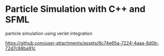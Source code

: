 # Particle Simulation with C++ and SFML

particle simulation using verlet integration

https://github.com/user-attachments/assets/6c74e65a-7224-4aaa-8d0b-72d7c88ba91c
